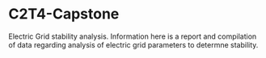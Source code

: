 # C2T4-Capstone
Electric Grid stability analysis.
Information here is a report and compilation of data regarding analysis of electric grid parameters to determne stability.
